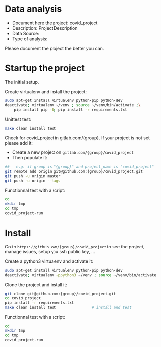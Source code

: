 # Data analysis
- Document here the project: covid_project
- Description: Project Description
- Data Source:
- Type of analysis:

Please document the project the better you can.

# Startup the project

The initial setup.

Create virtualenv and install the project:
```bash
sudo apt-get install virtualenv python-pip python-dev
deactivate; virtualenv ~/venv ; source ~/venv/bin/activate ;\
    pip install pip -U; pip install -r requirements.txt
```

Unittest test:
```bash
make clean install test
```

Check for covid_project in gitlab.com/{group}.
If your project is not set please add it:

- Create a new project on `gitlab.com/{group}/covid_project`
- Then populate it:

```bash
##   e.g. if group is "{group}" and project_name is "covid_project"
git remote add origin git@github.com:{group}/covid_project.git
git push -u origin master
git push -u origin --tags
```

Functionnal test with a script:

```bash
cd
mkdir tmp
cd tmp
covid_project-run
```

# Install

Go to `https://github.com/{group}/covid_project` to see the project, manage issues,
setup you ssh public key, ...

Create a python3 virtualenv and activate it:

```bash
sudo apt-get install virtualenv python-pip python-dev
deactivate; virtualenv -ppython3 ~/venv ; source ~/venv/bin/activate
```

Clone the project and install it:

```bash
git clone git@github.com:{group}/covid_project.git
cd covid_project
pip install -r requirements.txt
make clean install test                # install and test
```
Functionnal test with a script:

```bash
cd
mkdir tmp
cd tmp
covid_project-run
```
